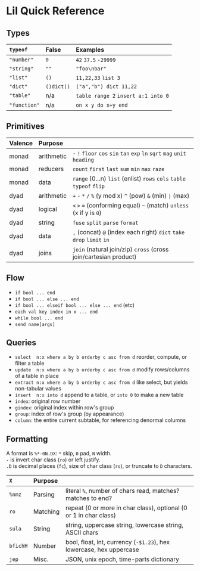 Lil Quick Reference
===================
Types
-----
| `typeof`     | False      | Examples                            |
| :----------- | :--------- | :---------------------------------- |
| `"number"`   | `0`        | `42` `37.5` `-29999`                |
| `"string"`   | `""`       | `"foo\nbar"`                        |
| `"list"`     | `()`       | `11,22,33` `list 3`                 |
| `"dict"`     | `()dict()` | `("a","b") dict 11,22`              |
| `"table"`    | n/a        | `table range 2` `insert a:1 into 0` |
| `"function"` | n/a        | `on x y do x+y end`                 |

Primitives
----------
| Valence | Purpose    |                                                                             |
| :------ | :--------- | :-------------------------------------------------------------------------- |
| monad   | arithmetic | `-` `!` `floor` `cos` `sin` `tan` `exp` `ln` `sqrt` `mag` `unit` `heading`  |
| monad   | reducers   | `count` `first` `last` `sum` `min` `max` `raze`                             |
| monad   | data       | `range` [0...n) `list` (enlist) `rows` `cols` `table` `typeof` `flip`       |
| dyad    | arithmetic | `+` `-` `*` `/` `%` (y mod x) `^` (pow) `&` (min) <code>\|</code> (max)     |
| dyad    | logical    | `<` `>` `=` (conforming equal) `~` (match) `unless` (x if y is `0`)         |
| dyad    | string     | `fuse` `split` `parse` `format`                                             |
| dyad    | data       | `,` (concat) `@` (index each right) `dict` `take` `drop` `limit` `in`       |
| dyad    | joins      | `join` (natural join/zip) `cross` (cross join/cartesian product)            |

Flow
----
- `if bool ... end`
- `if bool ... else ... end`
- `if bool ... elseif bool ... else ... end` (etc)
- `each val key index in x ... end`
- `while bool ... end`
- `send name[args]`

Queries
-------
- `select  n:x where a by b orderby c asc from d` reorder, compute, or filter a table
- `update  n:x where a by b orderby c asc from d` modify rows/columns of a table in place
- `extract n:x where a by b orderby c asc from d` like select, but yields non-tabular values
- `insert  n:x into d` append to a table, or `into 0` to make a new table
- `index`: original row number
- `gindex`: original index within row's group
- `group`: index of row's group (by appearance)
- `column`: the entire current subtable, for referencing denormal columns

Formatting
----------
A format is `%*-0N.DX`: `*` skip, `0` pad, `N` width.<br/>
`-` is invert char class (`ro`) or left justify.<br/>
`.D` is decimal places (`fc`), size of char class (`ro`), or truncate to `D` characters.

| `X`      | Purpose  |                                                                      |
| :------- | :------- | :------------------------------------------------------------------- |
| `%nmz`   | Parsing  | literal `%`, number of chars read, matches? matches to end?          |
| `ro`     | Matching | repeat (0 or more in char class), optional (0 or 1 in char class)    |
| `sula`   | String   | string, uppercase string, lowercase string, ASCII chars              |
| `bfichH` | Number   | bool, float, int, currency (`-$1.23`), hex lowercase, hex uppercase  |
| `jep`    | Misc.    | JSON, unix epoch, time-parts dictionary                              |
